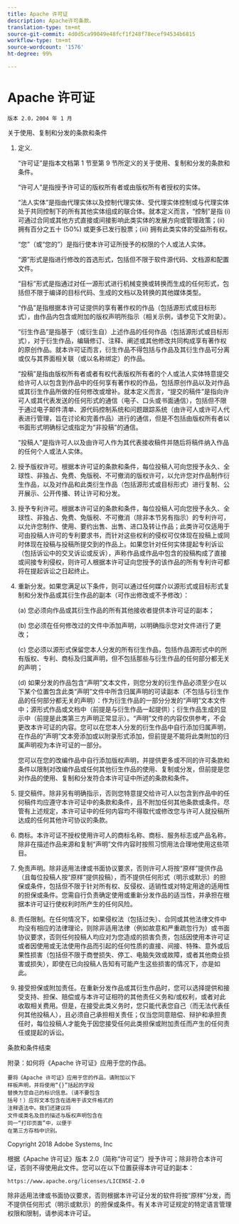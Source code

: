 ```yaml
---
title: Apache 许可证
description: Apache许可条款。
translation-type: tm+mt
source-git-commit: 4d0d5ca99049e48fcf1f248f78ecef94534b6815
workflow-type: tm+mt
source-wordcount: '1576'
ht-degree: 99%

---
```



# Apache 许可证

    版本 2.0，2004 年 1 月
<!--                        https://www.apache.org/licenses/  -->

关于使用、复制和分发的条款和条件

1. 定义.

   “许可证”是指本文档第 1 节至第 9 节所定义的关于使用、复制和分发的条款和条件。

   “许可人”是指授予许可证的版权所有者或由版权所有者授权的实体。

   “法人实体”是指由代理实体以及控制代理实体、受代理实体控制或与代理实体处于共同控制下的所有其他实体组成的联合体。就本定义而言，“控制”是指 (i) 可通过合同或其他方式直接或间接影响此类实体的发展方向或管理政策；(ii) 拥有百分之五十 (50%) 或更多已发行股票；(iii) 拥有此类实体的受益所有权。

   “您”（或“您的”）是指行使本许可证所授予的权限的个人或法人实体。

   “源”形式是指进行修改的首选形式，包括但不限于软件源代码、文档源和配置文件。

   “目标”形式是指通过对任一源形式进行机械变换或转换而生成的任何形式，包括但不限于编译的目标代码、生成的文档以及转换的其他媒体类型。

   “作品”是指根据本许可证提供的享有著作权的作品（包括源形式或目标形式），由作品内包含或附加的版权声明所指示（相关示例，请参见下文附录）。

   “衍生作品”是指基于（或衍生自）上述作品的任何作品（包括源形式或目标形式），对于衍生作品，编辑修订、注释、阐述或其他修改共同构成享有著作权的原创作品。就本许可证而言，衍生作品不得包括与作品及其衍生作品可分离或仅与其界面相关联（或以名称绑定）的作品。

   “投稿”是指由版权所有者或者有权代表版权所有者的个人或法人实体特意提交给许可人以包含到作品中的任何享有著作权的作品，包括原创作品以及对作品或其衍生作品所做的任何修改或增补。就本定义而言，“提交的稿件”是指向许可人或其代表发送的任何形式的通信（电子、口头或书面通信），包括但不限于通过电子邮件清单、源代码控制系统和问题跟踪系统（由许可人或许可人代表进行管理，旨在讨论和完善作品）进行的通信，但是不包括由版权所有者以书面形式明确标记或指定为“非投稿”的通信。

   “投稿人”是指许可人以及由许可人作为其代表接收稿件并随后将稿件纳入作品的任何个人或法人实体。

2. 授予版权许可。根据本许可证的条款和条件，每位投稿人可向您授予永久、全球性、非独占、免费、免版税、不可撤消的版权许可，以允许您对作品制作衍生作品，以及对作品和此类衍生作品（包括源形式或目标形式）进行复制、公开展示、公开传播、转让许可和分发。

3. 授予专利许可。根据本许可证的条款和条件，每位投稿人可向您授予永久、全球性、非独占、免费、免版税、不可撤消（除非本节另有指示）的专利许可，以允许您制作、使用、要约出售、出售、进口及转让作品；此类许可仅适用于可由投稿人许可的专利要求书，而针对这些权利的侵权可仅体现在投稿上或同时体现在投稿与投稿所提交到的作品上。如果您针对任何实体提起专利诉讼（包括诉讼中的交叉诉讼或反诉），声称作品或作品中包含的投稿构成了直接或间接专利侵权，则许可人根据本许可证向您授予的该作品的所有专利许可都将在提起诉讼之日起终止。

4. 重新分发。如果您满足以下条件，则可以通过任何媒介以源形式或目标形式复制和分发作品或其衍生作品的副本（可作出修改或不予修改）：

   (a) 您必须向作品或其衍生作品的所有其他接收者提供本许可证的副本；

   (b) 您必须在任何修改过的文件中添加声明，以明确指示您对文件进行了更改；

   (c) 您必须以源形式保留您本人分发的所有衍生作品，包括作品源形式中的所有版权、专利、商标及归属声明，但不包括那些与衍生作品的任何部分都无关的声明；

   (d) 如果分发的作品包含“声明”文本文件，则您分发的衍生作品必须至少在以下某个位置包含此类“声明”文件中所含归属声明的可读副本（不包括与衍生作品的任何部分都无关的声明）：作为衍生作品的一部分分发的“声明”文本文件中；源形式作品或文档中（前提是与衍生作品一起提供）；衍生作品生成的显示中（前提是此类第三方声明正常显示）。“声明”文件的内容仅供参考，不会更改本许可证的内容。您可以在您本人分发的衍生作品中自行添加归属声明，在作品的“声明”文本旁添加或以附录形式添加，但前提是不能将此类附加的归属声明视为本许可证的一部分。

   您可以在您的改编作品中自行添加版权声明，并提供更多或不同的许可条款和条件以限制对改编作品或任何其他衍生作品的使用、复制或分发，但前提是您对作品的使用、复制和分发符合本许可证中所述的条款和条件。

5. 提交稿件。除非另有明确指示，否则您特意提交给许可人以包含到作品中的任何稿件均应遵守本许可证中的条款和条件，且不附加任何其他条款或条件。尽管有上述规定，本许可证中的任何内容均不得取代或修改您与许可人就投稿所达成的任何其他许可协议的条款。

6. 商标。本许可证不授权使用许可人的商标名称、商标、服务标志或产品名称，除非在描述作品来源和复制“声明”文件内容时按照习惯用法合理地使用这些项目。

7. 免责声明。除非适用法律或书面协议要求，否则许可人将按“原样”提供作品（且每位投稿人按“原样”提供投稿），而不提供任何形式（明示或默示）的担保或条件，包括但不限于针对所有权、反侵权、适销性或对特定用途的适用性的担保或条件。您需自行负责确定使用或重新分发作品的适当性，并承担在根据本许可证行使权利时所产生的任何风险。

8. 责任限制。在任何情况下，如果侵权法（包括过失）、合同或其他法律文件中均没有相应的法律理论，则除非适用法律（例如故意和严重疏忽行为）或书面协议要求，否则任何投稿人均应对为您造成的损害负责，包括因使用本许可证或者因使用或无法使用作品而引起的任何性质的直接、间接、特殊、意外或后果性损害（包括但不限于商誉损失、停工、电脑失效或故障，或者其他商业损害或损失），即使在已向投稿人告知有可能产生这些损害的情况下，亦是如此。

9. 接受担保或附加责任。在重新分发作品或其衍生作品时，您可以选择提供和接受支持、担保、赔偿或与本许可证相符的其他责任义务和/或权利，或者对此收取相关费用。但是，在接受此类义务时，您只能代表您自己（而无法代表任何其他投稿人），且必须自己承担相关责任；仅当您同意赔偿、辩护和承担责任时，每位投稿人才能免于因您接受任何此类担保或附加责任而产生的任何责任或提起的诉讼。

条款和条件结束

附录：如何将《Apache 许可证》应用于您的作品。

    要将《Apache 许可证》应用于您的作品，请附加以下
    样板声明，并将使用“{}”括起的字段
    替换为您自己的标识信息。（请不要包含
    括号！）应将文本包含在适用于该文件格式的
    注释语法中。我们还建议将
    文件或类名及目的描述与版权声明包含在
    同一“打印页面”中，以便于
    在第三方存档中识别。

Copyright 2018 Adobe Systems, Inc

根据《Apache 许可证》版本 2.0（简称“许可证”）授予许可；除非符合本许可证，否则不得使用此文件。您可以在以下位置获得本许可证的副本：

    https://www.apache.org/licenses/LICENSE-2.0

除非适用法律或书面协议要求，否则根据本许可证分发的软件将按“原样”分发，而不提供任何形式（明示或默示）的担保或条件。有关本许可证规定的特定语言管理权限和限制，请参阅本许可证。
